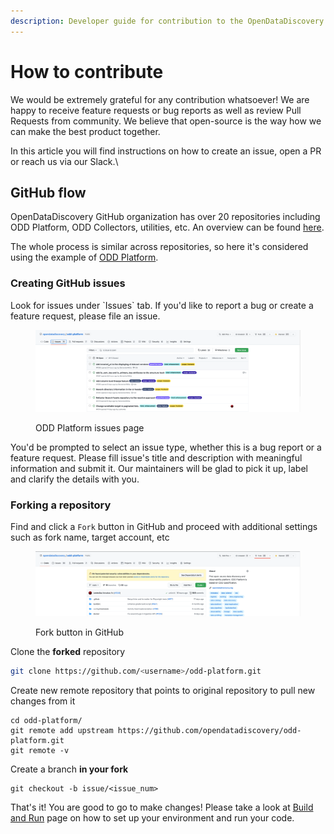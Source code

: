 ```yaml
---
description: Developer guide for contribution to the OpenDataDiscovery
---
```


# How to contribute

We would be extremely grateful for any contribution whatsoever! We are happy to receive feature requests or bug reports as well as review Pull Requests from community. We believe that open-source is the way how we can make the best product together.

In this article you will find instructions on how to create an issue, open a PR or reach us via our Slack.\


## GitHub flow

OpenDataDiscovery GitHub organization has over 20 repositories including ODD Platform, ODD Collectors, utilities, etc. An overview can be found [here](github-organization-overview.md).

The whole process is similar across repositories, so here it's considered using the example of [ODD Platform](https://github.com/opendatadiscovery/odd-platform).

### Creating GitHub issues

Look for issues under \`Issues\` tab. If you'd like to report a bug or create a feature request, please file an issue.

<figure><img src="../.gitbook/assets/image.png" alt=""><figcaption><p>ODD Platform issues page</p></figcaption></figure>

You'd be prompted to select an issue type, whether this is a bug report or a feature request. Please fill issue's title and description with meaningful information and submit it. Our maintainers will be glad to pick it up, label and clarify the details with you.

### Forking a repository

Find and click a `Fork` button in GitHub and proceed with additional settings such as fork name, target account, etc

<figure><img src="../.gitbook/assets/Screenshot 2022-10-13 at 12.09.27.png" alt=""><figcaption><p>Fork button in GitHub</p></figcaption></figure>

Clone the **forked** repository

```bash
git clone https://github.com/<username>/odd-platform.git
```

Create new remote repository that points to original repository to pull new changes from it

```shell
cd odd-platform/
git remote add upstream https://github.com/opendatadiscovery/odd-platform.git
git remote -v
```

Create a branch **in your fork**

```shell
git checkout -b issue/<issue_num>
```

That's it! You are good to go to make changes! Please take a look at [Build and Run](build-and-run/) page on how to set up your environment and run your code.
